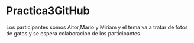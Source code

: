 # Practica3GitHub

Los participantes somos Aitor,Mario y Miriam y el tema va a tratar de fotos de gatos y se espera colaboracion de los participantes
